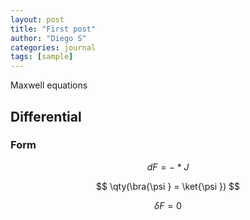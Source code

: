 ```yaml
---
layout: post
title: "First post"
author: "Diego S"
categories: journal
tags: [sample]
---
```


Maxwell equations

## Differential

### Form

$$ dF=-*J $$

$$ \qty(\bra{\psi } = \ket{\psi })  $$

$$ \delta F = 0$$
